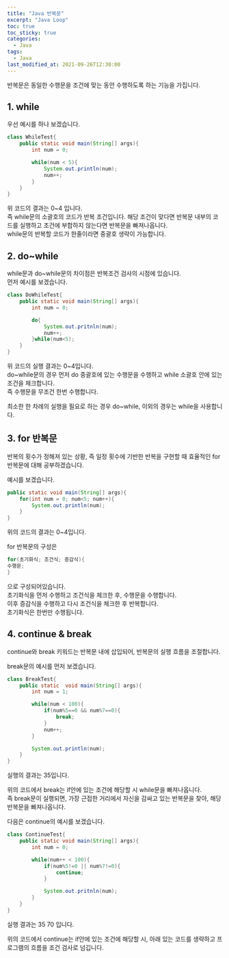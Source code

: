 ```yaml
---
title: "Java 반복문"
excerpt: "Java Loop"
toc: true
toc_sticky: true
categories:
  - Java
tags:
  - Java
last_modified_at: 2021-09-26T12:30:00
---
```


반복문은 동일한 수행문을 조건에 맞는 동안 수행하도록 하는 기능을 가집니다.<br/>

## 1. while

우선 예시를 하나 보겠습니다.

```java
class WhileTest{
    public static void main(String[] args){
        int num = 0;

        while(num < 5){
            System.out.println(num);
            num++;
        }
    }
}
```

위 코드의 결과는 0~4 입니다.<br/>
즉 while문의 소괄호의 코드가 반복 조건입니다. 해당 조건이 맞다면 반복문 내부의 코드를 실행하고
조건에 부합하지 않는다면 반복문을 빠져나옵니다.<br/>
while문의 반복할 코드가 한줄이라면 중괄호 생략이 가능합니다.<br/>

## 2. do~while

while문과 do~while문의 차이점은 반복조건 검사의 시점에 있습니다.<br/>
먼저 예시를 보겠습니다.

```java
class DoWhileTest{
    public static void main(String[] args){
        int num = 0;

        do{
            System.out.pritnln(num);
            num++;
        }while(num<5);
    }
}
```

위 코드의 실행 결과는 0~4입니다.<br/>
do~while문의 경우 먼저 do 중괄호에 있는 수행문을 수행하고 while 소괄호 안에 있는 조건을 체크합니다.<br/>
즉 수행문을 무조건 한번 수행합니다.<br/>

최소한 한 차례의 실행을 필요로 하는 경우 do~while, 이외의 경우는 while을 사용합니다.<br/>

## 3. for 반복문

반복의 횟수가 정해져 있는 상황, 즉 일정 횟수에 기반한 반복을 구현할 때 효율적인 for 반복문에 대해 공부하겠습니다.<br/>

예시를 보겠습니다.<br/>

```java
public static void main(String[] args){
    for(int num = 0; num<5; num++){
        System.out.println(num);
    }
}
```

위의 코드의 결과는 0~4입니다.<br/>

for 반복문의 구성은

```java
for(초기화식; 조건식; 증감식){
수행문;
}
```

으로 구성되어있습니다.<br/>
초기화식을 먼저 수행하고 조건식을 체크한 후, 수행문을 수행합니다.<br/>
이후 증감식을 수행하고 다시 조건식을 체크한 후 반복합니다.<br/>
초기화식은 한번만 수행됩니다.<br/>

## 4. continue & break

continue와 break 키워드는 반복문 내에 삽입되어, 반복문의 실행 흐름을 조절합니다.<br/>

break문의 예시를 먼저 보겠습니다.<br/>

```java
class BreakTest{
    public static  void main(String[] args){
        int num = 1;

        while(num < 100){
            if(num%5==0 && num%7==0){
                break;
            }
            num++;
        }

        System.out.println(num);
    }
}
```

실행의 결과는 35입니다.<br/>

위의 코드에서 break는 if안에 있는 조건에 해당할 시 while문을 빠져나옵니다.<br/>
즉 break문이 실행되면, 가장 근접한 거리에서 자신을 감싸고 있는 반복문을 찾아, 해당 반복문을 빠져나옵니다.<br/>

다음은 continue의 예시를 보겠습니다.<br/>

```java
class ContinueTest{
    public static void main(String[] args){
        int num = 0;

        while(num++ < 100){
            if(num%5!=0 || num%7!=0){
                continue;
            }

            System.out.pritnln(num);
        }
    }
}
```

실행 결과는 35 70 입니다.<br/>

위의 코드에서 continue는 if안에 있는 조건에 해당할 시, 아래 있는 코드를 생략하고 프로그램의 흐름을 조건 검사로 넘깁니다.<br/>

